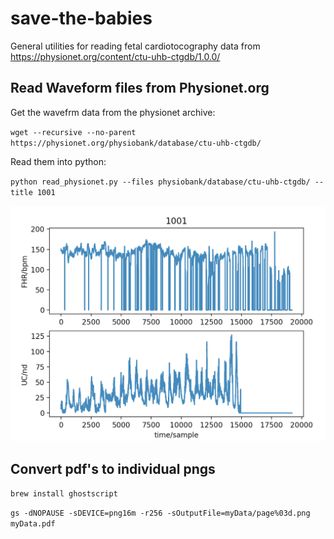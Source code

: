 # save-the-babies
General utilities for reading fetal cardiotocography data from https://physionet.org/content/ctu-uhb-ctgdb/1.0.0/

## Read Waveform files from Physionet.org

Get the wavefrm data from the physionet archive:

`wget --recursive --no-parent https://physionet.org/physiobank/database/ctu-uhb-ctgdb/`

Read them into python:

`python read_physionet.py --files physiobank/database/ctu-uhb-ctgdb/ --title 1001`


![](assets/ctu_uhb_1.png)

## Convert pdf's to individual pngs

`brew install ghostscript`
 
`gs -dNOPAUSE -sDEVICE=png16m -r256 -sOutputFile=myData/page%03d.png myData.pdf`
